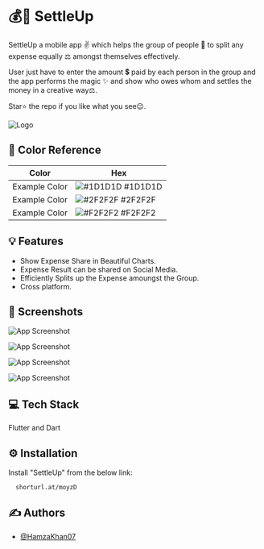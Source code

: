 
# 💰🤝 SettleUp

SettleUp a mobile app ✌️ which helps 
the group of people 🤝 to split any expense equally ⚖️ amongst themselves
effectively. 

User just have to enter the amount 💲 paid by each person in the group
and the app performs the magic ✨ and show who owes whom and settles
the money in a creative way⚖️.

Star⭐ the repo if you like what you see😉.






![Logo](https://drive.google.com/uc?id=18fjGb4C1Mj_ydX8KNicvS1xb45KYl-pj)

## 🎨 Color Reference

| Color             | Hex                                                                |
| ----------------- | ------------------------------------------------------------------ |
| Example Color | ![#1D1D1D](https://via.placeholder.com/10/1D1D1D?text=+) #1D1D1D |
| Example Color | ![#2F2F2F](https://via.placeholder.com/10/2F2F2F?text=+) #2F2F2F |
| Example Color | ![#F2F2F2](https://via.placeholder.com/10/F2F2F2?text=+) #F2F2F2 |



## 💡 Features

- Show Expense Share in Beautiful Charts.
- Expense Result can be shared on Social Media.
- Efficiently Splits up the Expense amoungst the Group.
- Cross platform.


## 📸 Screenshots

![App Screenshot](https://drive.google.com/uc?id=1hOl3nM_ICj9MkJBYAgq1sYQs-K3efjvM)

![App Screenshot](https://drive.google.com/uc?id=1jrsSqsKoe3CPBxHpneJvweyeHqJJoweT)

![App Screenshot](https://drive.google.com/uc?id=1tLgflXTI0wc0WSj_5wfkUd3PgVtjlGbK)

![App Screenshot](https://drive.google.com/uc?id=1VPEyQGDCAit_8UU0QbTOYZnUyAcfOEY_)

## 💻 Tech Stack

Flutter and Dart



## ⚙️ Installation

Install "SettleUp" from the below link:

```web
  shorturl.at/moyzD
```
    
## ✍️ Authors

- [@HamzaKhan07](https://www.github.com/hamzakhan07)

